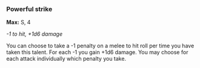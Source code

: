 
### Powerful strike
**Max:** S, 4

_-1 to hit, +1d6 damage_

You can choose to take a -1 penalty on a melee to hit roll per time you have taken this talent. For each -1 you gain +1d6 damage. You may choose for each attack individually which penalty you take.
